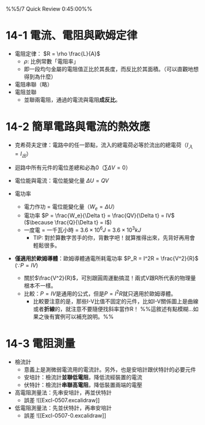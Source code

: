 %%5/7 Quick Review 0:45:00%%
# 14-1 電流、電阻與歐姆定律
- 電阻定律： $R = \rho \frac{L}{A}$
	- $\rho$: 比例常數「電阻率」
	- 即一段均勻金屬的電阻值正比於其長度，而反比於其面積。（可以直觀地想得到為什麼）
- 電阻串聯（略）
- 電阻並聯
	- 並聯兩電阻，通過的電流與電阻**成反比**。

# 14-2 簡單電路與電流的熱效應
- 克希荷夫定律：電路中的任一節點，流入的總電荷必等於流出的總電荷（$I_入 = I_出$）
- 迴路中所有元件的電位差總和必為0（$\sum \Delta V = 0$）

- 電位能與電流：電位能變化量 $\Delta U = QV$
- 電功率
	- 電力作功 = 電位能變化量（$W_e = \Delta U$）
	- 電功率 $P = \frac{W_e}{\Delta t} = \frac{QV}{\Delta t} = IV$ ($\because \frac{Q}{\Delta t} = I$)
	- 一度電 = 一千瓦小時 = $3.6 \times 10^{6} J$ = $3.6 \times 10^3 kJ$
		- TIP: 對於算數字苦手的你，背數字吧！就算推得出來，先背好再用會輕鬆很多。

- **僅適用於歐姆導體**：歐姆導體通電所耗電功率 $P_R = I^2R = \frac{V^2}{R}$ ($\because P = IV$)
	- 關於$\frac{V^2}{R}$，可別跟圓周運動搞混！兩式V跟R所代表的物理量根本不一樣。
	- 比較：$P = IV$是通用的公式，但是$P=I^2R$就只適用於歐姆導體。
		- 比較要注意的是，那些I-V比值不固定的元件，比如I-V關係圖上是曲線或者**折線**的，就注意不要隨便找斜率當作R！ %%這敘述有點模糊...如果之後有實例可以補充說明。%%

# 14-3 電阻測量
- 檢流計
	- 意義上是測微弱電流用的電流計。另外，也是安培計跟伏特計的必要元件
	- 安培計：檢流計**並聯低電阻**，降低流經裝置的電流
	- 伏特計：檢流計**串聯高電阻**，降低裝置兩端的電壓
- 高電阻測量法：先串安培計，再並伏特計
	- 誤差 ![[Excl-0507.excalidraw]]
- 低電阻測量法：先並伏特計，再串安培計
	- 誤差 ![[Excl-0507-0.excalidraw]]